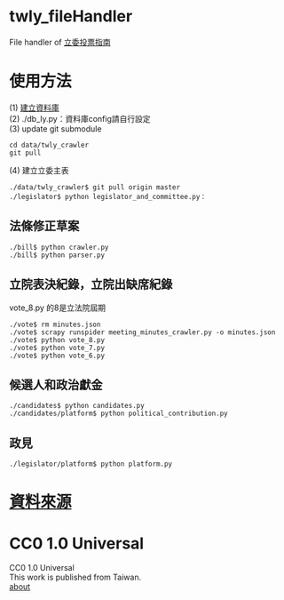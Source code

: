 twly_fileHandler
==========

File handler of [立委投票指南](http://vote.ly.g0v.tw/)     

使用方法
======
(1) [建立資料庫](https://github.com/g0v/twly-voter-guide#restore-data-into-database)       
(2) ./db_ly.py：資料庫config請自行設定		
(3) update git submodule
```
cd data/twly_crawler        
git pull        
```
(4) 建立立委主表
```
./data/twly_crawler$ git pull origin master
./legislator$ python legislator_and_committee.py：
```

## 法條修正草案
```
./bill$ python crawler.py		
./bill$ python parser.py		
```

## 立院表決紀錄，立院出缺席紀錄
vote_8.py 的8是立法院屆期

```
./vote$ rm minutes.json
./vote$ scrapy runspider meeting_minutes_crawler.py -o minutes.json
./vote$ python vote_8.py		
./vote$ python vote_7.py		
./vote$ python vote_6.py		
```

## 候選人和政治獻金
```
./candidates$ python candidates.py
./candidates/platform$ python political_contribution.py
```

## 政見
```
./legislator/platform$ python platform.py
```

[資料來源](http://vote.ly.g0v.tw/reference/)
======

CC0 1.0 Universal
=================
CC0 1.0 Universal       
This work is published from Taiwan.      
[about](http://vote.ly.g0v.tw/about/)
